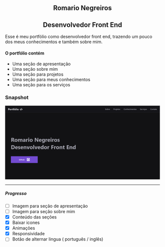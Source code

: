 <h2 style="text-align: center; font-weight: bold;">Romario Negreiros</h2>
<h2 style="text-align: center; font-weight: bold;">Desenvolvedor Front End</h2>

Esse é meu portfólio como desenvolvedor front end, trazendo um pouco dos meus conhecimentos
e também sobre mim.

#### O portfólio contém
* Uma seção de apresentação
* Uma seção sobre mim
* Uma seção para projetos
* Uma seção para meus conhecimentos
* Uma seção para os serviços

### Snapshot
![Snapshot](./assets/snapshot.png)

-----------------------------------------------------------------------------------------------------------------------------

##### Progresso
- [ ] Imagem para seção de apresentação
- [ ] Imagem para seção sobre mim
- [x] Conteúdo das seções
- [x] Baixar icones
- [x] Animações
- [x] Responsividade
- [ ] Botão de alternar lingua ( português / inglês)
